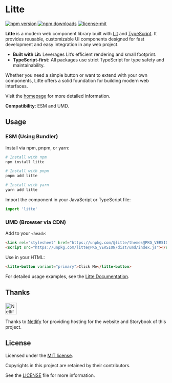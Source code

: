 # Litte

[![npm version](https://img.shields.io/npm/v/litte)](https://www.npmjs.com/package/litte)
[![npm downloads](https://img.shields.io/npm/dm/litte)](https://www.npmjs.com/package/litte)
[![license-mit](https://img.shields.io/badge/License-MIT-greens.svg)][license-mit]

**Litte** is a modern web component library built with [Lit][lit] and [TypeScript][typescript].
It provides reusable, customizable UI components designed for fast development and easy integration in
any web project.

- **Built with Lit:** Leverages Lit’s efficient rendering and small footprint.
- **TypeScript-first:** All packages use strict TypeScript for type safety and maintainability.

Whether you need a simple button or want to extend with your own components, Litte offers a solid
foundation for building modern web interfaces.

Visit the [homepage][litte-homepage] for more detailed information.

**Compatibility**: ESM and UMD.

## Usage

### ESM (Using Bundler)

Install via npm, pnpm, or yarn:

```sh
# Install with npm
npm install litte

# Install with pnpm
pnpm add litte

# Install with yarn
yarn add litte
```

Import the component in your JavaScript or TypeScript file:

```ts
import 'litte'
```

### UMD (Browser via CDN)

Add to your `<head>`:

```html
<link rel="stylesheet" href="https://unpkg.com/@litte/themes@PKG_VERSION/dist/bundle.min.css">
<script src="https://unpkg.com/litte@PKG_VERSION/dist/umd/index.js"></script>
```

Use in your HTML:

```html
<litte-button variant="primary">Click Me</litte-button>
```

For detailed usage examples, see the [Litte Documentation](https://litte.dev/docs).

## Thanks

<p align="left" style="margin-top: 20px;">
  <a href="https://www.netlify.com/?utm_source=litte&utm_medium=npmjs&utm_campaign=README" style="margin-right: 12px;">
    <img src="https://www.netlify.com/img/global/badges/netlify-color-accent.svg" alt="Netlify" height="36px" />
  </a>
</p>

Thanks to [Netlify](https://www.netlify.com/) for providing hosting for the website and Storybook of this project.

## License

Licensed under the [MIT license][license-mit].

Copyrights in this project are retained by their contributors.

See the [LICENSE][license-mit] file for more information.

[litte-homepage]: https://litte.dev
[license-mit]: https://github.com/riipandi/litte/blob/main/LICENSE
[typescript]: https://www.typescriptlang.org
[lit]: https://lit.dev
